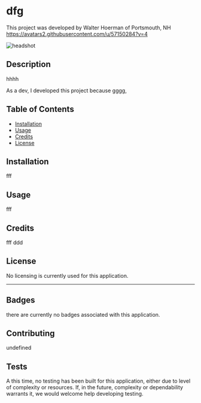 # dfg

  This project was developed by Walter Hoerman of Portsmouth, NH
  https://avatars2.githubusercontent.com/u/57150284?v=4

  ![headshot](https://avatars2.githubusercontent.com/u/57150284?v=4 "headshot")

  ## Description 
  
  hhhh
  
  As a dev, I developed this project because gggg,
  
  
  ## Table of Contents 
  
  * [Installation](#installation)
  * [Usage](#usage)
  * [Credits](#credits)
  * [License](#license)
  
  
  ## Installation
  
  fff
  
  
  ## Usage 
  
  fff
  
  ## Credits
  
  fff
  ddd
  
  ## License
  
  No licensing is currently used for this application.
  
  ---

  ## Badges
  
  there are currently no badges associated with this application.
  
  ## Contributing
  
  undefined

  ## Tests
  
  A this time, no testing has been built for this application, either due to level of complexity or resources. If, in the future,  complexity or dependability warrants it, we would welcome help developing testing.
  
  